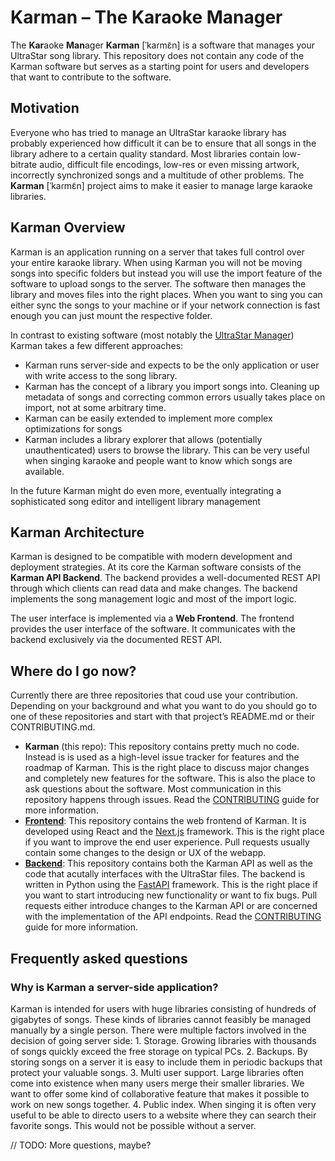 # Karman – The Karaoke Manager

The **Kar**aoke **Man**ager **Karman** [ˈkaɾmɛ̃n] is a software that manages your UltraStar song library. This repository does not contain any code of the Karman software but serves as a starting point for users and developers that want to contribute to the software.

## Motivation

Everyone who has tried to manage an UltraStar karaoke library has probably experienced how difficult it can be to ensure that all songs in the library adhere to a certain quality standard. Most libraries contain low-bitrate audio, difficult file encodings, low-res or even missing artwork, incorrectly synchronized songs and a multitude of other problems. The **Karman** [ˈkaɾmɛ̃n] project aims to make it easier to manage large karaoke libraries.

## Karman Overview

Karman is an application running on a server that takes full control over your entire karaoke library. When using Karman you will not be moving songs into specific folders but instead you will use the import feature of the software to upload songs to the server. The software then manages the library and moves files into the right places. When you want to sing you can either sync the songs to your machine or if your network connection is fast enough you can just mount the respective folder.

In contrast to existing software (most notably the [UltraStar Manager](https://github.com/UltraStar-Deluxe/UltraStar-Manager)) Karman takes a few different approaches:

- Karman runs server-side and expects to be the only application or user with write access to the song library.
- Karman has the concept of a library you import songs into. Cleaning up metadata of songs and correcting common errors usually takes place on import, not at some arbitrary time.
- Karman can be easily extended to implement more complex optimizations for songs
- Karman includes a library explorer that allows (potentially unauthenticated) users to browse the library. This can be very useful when singing karaoke and people want to know which songs are available.

In the future Karman might do even more, eventually integrating a sophisticated song editor and intelligent library management

## Karman Architecture

Karman is designed to be compatible with modern development and deployment strategies. At its core the Karman software consists of the **Karman API Backend**. The backend provides a well-documented REST API through which clients can read data and make changes. The backend implements the song management logic and most of the import logic.

The user interface is implemented via a **Web Frontend**. The frontend provides the user interface of the software. It communicates with the backend exclusively via the documented REST API.

## Where do I go now?

Currently there are three repositories that coud use your contribution. Depending on your background and what you want to do you should go to one of these repositories and start with that project’s README.md or their CONTRIBUTING.md.

- **Karman** (this repo): This repository contains pretty much no code. Instead is is used as a high-level issue tracker for features and the roadmap of Karman. This is the right place to discuss major changes and completely new features for the software. This is also the place to ask questions about the software. Most communication in this repository happens through issues. Read the [CONTRIBUTING](CONTRIBUTING.md) guide for more information.
- [**Frontend**](https://github.com/Karaoke-Manager/frontend): This repository contains the web frontend of Karman. It is developed using React and the [Next.js](https://nextjs.org) framework. This is the right place if you want to improve the end user experience. Pull requests usually contain some changes to the design or UX of the webapp.
- [**Backend**](https://github.com/Karaoke-Manager/backend): This repository contains both the Karman API as well as the code that acutally interfaces with the UltraStar files. The backend is written in Python using the [FastAPI](https://fastapi.tiangolo.com) framework. This is the right place if you want to start introducing new functionality or want to fix bugs. Pull requests either introduce changes to the Karman API or are concerned with the implementation of the API endpoints. Read the [CONTRIBUTING](https://github.com/Karaoke-Manager/backend/blob/main/CONTRIBUTING.md) guide for more information.

## Frequently asked questions

### Why is Karman a server-side application?

Karman is intended for users with huge libraries consisting of hundreds of gigabytes of songs. These kinds of libraries cannot feasibly be managed manually by a single person. There were multiple factors involved in the decision of going server side: 1. Storage. Growing libraries with thousands of songs quickly exceed the free storage on typical PCs. 2. Backups. By storing songs on a server it is easy to include them in periodic backups that protect your valuable songs. 3. Multi user support. Large libraries often come into existence when many users merge their smaller libraries. We want to offer some kind of collaborative feature that makes it possible to work on new songs together. 4. Public index. When singing it is often very useful to be able to directo users to a website where they can search their favorite songs. This would not be possible without a server.



// TODO: More questions, maybe?
